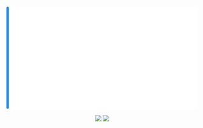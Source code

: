 
![Header Image](./assets/Header.svg)

<div>
	<center>
		<img src="https://github-readme-stats.vercel.app/api?username=ihack2712&hide=prs,issues&count_private=true&show_icons=true&bg_color=00000000&hide_border=true&line_height=25&custom_title=James'%20GitHub%20Stats&text_color=FFF&cache_seconds=1800" />
		<img src="https://github-readme-stats.vercel.app/api/top-langs/?username=ihack2712&langs_count=100&layout=compact&bg_color=00000000&text_color=FFF&hide_border=true&cache_seconds=1800" />
	</center>
</div>
